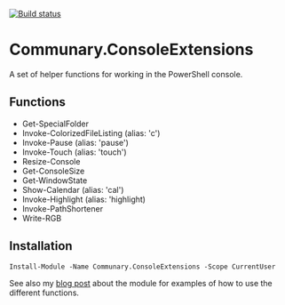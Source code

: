 [![Build status](https://ci.appveyor.com/api/projects/status/5m4gq1x3ume2qadj?svg=true)](https://ci.appveyor.com/project/gravejester/communary-consoleextensions)

# Communary.ConsoleExtensions
A set of helper functions for working in the PowerShell console.

## Functions
- Get-SpecialFolder
- Invoke-ColorizedFileListing (alias: 'c')
- Invoke-Pause (alias: 'pause')
- Invoke-Touch (alias: 'touch')
- Resize-Console
- Get-ConsoleSize
- Get-WindowState
- Show-Calendar (alias: 'cal')
- Invoke-Highlight (alias: 'highlight)
- Invoke-PathShortener
- Write-RGB

## Installation
```ps
Install-Module -Name Communary.ConsoleExtensions -Scope CurrentUser
```

See also my [blog post](https://communary.net/2016/09/10/communary-consoleextensions/) about the module for examples of how to use the different functions.